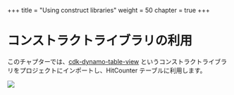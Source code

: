 +++
title = "Using construct libraries"
weight = 50
chapter = true
+++

# コンストラクトライブラリの利用

このチャプターでは、[cdk-dynamo-table-view](https://search.maven.org/artifact/io.github.cdklabs/cdk-dynamo-table-view/0.2.0/jar) というコンストラクトライブラリをプロジェクトにインポートし、HitCounter テーブルに利用します。

![](/images/table-viewer.png)
